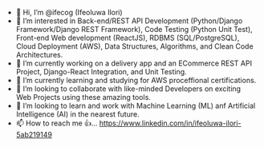 - 👋 Hi, I’m @ifecog (Ifeoluwa Ilori)
- 👀 I’m interested in Back-end/REST API Development (Python/Django Framework/Django REST Framework), Code Testing (Python Unit Test), Front-end Web development (ReactJS), RDBMS (SQL/PostgreSQL), Cloud Deployment (AWS), Data Structures, Algorithms, and Clean Code Architectures.
- 🌱 I’m currently working on a delivery app and an ECommerce REST API Project, Django-React Integration, and Unit Testing.
- 🌱 I’m currently learning and studying for AWS proceffional certifications.
- 💞️ I’m looking to collaborate with like-minded Developers on exciting Web Projects using these amazing tools.
- 💞️ I’m looking to learn and work with Machine Learning (ML) anf Artificial Intelligence (AI) in the nearest future.
- 📫 How to reach me 👍... https://www.linkedin.com/in/ifeoluwa-ilori-5ab219149

<!---
ifecog/ifecog is a ✨ special ✨ repository because its `README.md` (this file) appears on your GitHub profile.
You can click the Preview link to take a look at your changes.
--->
